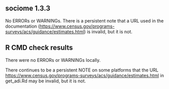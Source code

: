 ## sociome 1.3.3

No ERRORs or WARNINGs. There is a persistent note that a URL used in the documentation (https://www.census.gov/programs-surveys/acs/guidance/estimates.html) is invalid, but it is not.


## R CMD check results
There were no ERRORs or WARNINGs locally.

There continues to be a persistent NOTE on some platforms that the URL https://www.census.gov/programs-surveys/acs/guidance/estimates.html in get_adi.Rd may be invalid, but it is not.
